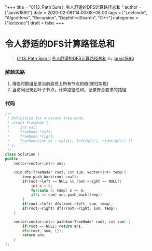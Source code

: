 "+++
title = "0113. Path Sum II 令人舒适的DFS计算路径总和 "
author = ["jarvis1890"]
date = 2020-02-08T14:00:08+08:00
tags = ["Leetcode", "Algorithms", "Recursion", "DepthfirstSearch", "C++"]
categories = ["leetcode"]
draft = false
+++

# 令人舒适的DFS计算路径总和

> [0113. Path Sum II](https://leetcode-cn.com/problems/path-sum-ii/)
> [令人舒适的DFS计算路径总和](https://leetcode-cn.com/problems/path-sum-ii/solution/di-gui-ji-suan-lu-jing-zong-he-by-jarvis1890/) by [jarvis1890](https://leetcode-cn.com/u/jarvis1890/)

### 解题思路
1. 用临时数组记录当前路径上所有节点的值(递归实现)
2. 当访问记录到叶子节点，计算路径总和。记录符合要求的路径

### 代码

```cpp
/**
 * Definition for a binary tree node.
 * struct TreeNode {
 *     int val;
 *     TreeNode *left;
 *     TreeNode *right;
 *     TreeNode(int x) : val(x), left(NULL), right(NULL) {}
 * };
 */
class Solution {
public:
    vector<vector<int>> ans;

    void dfs(TreeNode* root, int sum, vector<int> temp){
        temp.push_back(root->val);
        if(root->left == NULL && root->right == NULL){
            int s = 0;
            for(auto n: temp) s += n;
            if(s == sum) ans.push_back(temp);
        }
        if(root->left) dfs(root->left, sum, temp);
        if(root->right) dfs(root->right, sum, temp);
    }

    vector<vector<int>> pathSum(TreeNode* root, int sum) {
        if(root == NULL) return ans;
        dfs(root, sum, {});
        return ans; 
    }
};
```